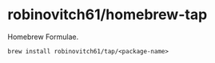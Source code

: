 # robinovitch61/homebrew-tap

Homebrew Formulae.

```
brew install robinovitch61/tap/<package-name>
```
